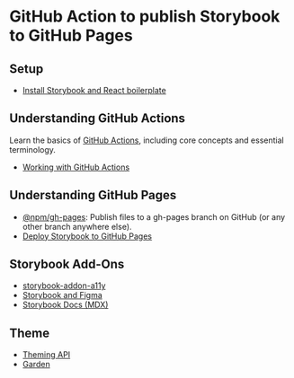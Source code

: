 # GitHub Action to publish Storybook to GitHub Pages

## Setup
* [Install Storybook and React boilerplate](https://storybook.js.org/docs/react/get-started/install)

## Understanding GitHub Actions
Learn the basics of [GitHub Actions](https://docs.github.com/en/actions/learn-github-actions/understanding-github-actions?learn=getting_started&learnProduct=actions), including core concepts and essential terminology.
* [Working with GitHub Actions](https://jeffrafter.com/working-with-github-actions)

## Understanding GitHub Pages
* [@npm/gh-pages](https://www.npmjs.com/package/gh-pages): Publish files to a gh-pages branch on GitHub (or any other branch anywhere else).
* [Deploy Storybook to GitHub Pages](https://dev.to/kouts/deploy-storybook-to-github-pages-3bij)

## Storybook Add-Ons
* [storybook-addon-a11y](https://storybook.js.org/addons/@storybook/addon-a11y)
* [Storybook and Figma](https://help.figma.com/hc/en-us/articles/360045003494-Storybook-and-Figma)
* [Storybook Docs (MDX)](https://github.com/storybookjs/storybook/tree/next/addons/docs)

## Theme
* [Theming API](https://storybook.js.org/docs/react/configure/theming)
* [Garden](https://garden.zendesk.com)